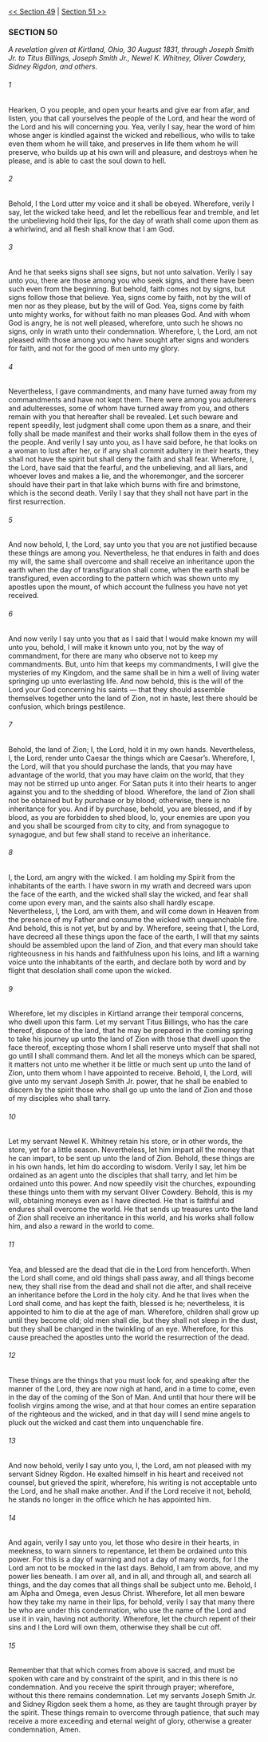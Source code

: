 [<< Section 49](Section%2049.md)  |  [Section 51 >>](Section%2051.md)

### SECTION 50

*A revelation given at Kirtland, Ohio, 30 August 1831, through Joseph Smith Jr. to Titus Billings, Joseph Smith Jr., Newel K. Whitney, Oliver Cowdery, Sidney Rigdon, and others.*

###### 1
Hearken, O you people, and open your hearts and give ear from afar, and listen, you that call yourselves the people of the Lord, and hear the word of the Lord and his will concerning you. Yea, verily I say, hear the word of him whose anger is kindled against the wicked and rebellious, who wills to take even them whom he will take, and preserves in life them whom he will preserve, who builds up at his own will and pleasure, and destroys when he please, and is able to cast the soul down to hell.

###### 2
Behold, I the Lord utter my voice and it shall be obeyed. Wherefore, verily I say, let the wicked take heed, and let the rebellious fear and tremble, and let the unbelieving hold their lips, for the day of wrath shall come upon them as a whirlwind, and all flesh shall know that I am God.

###### 3
And he that seeks signs shall see signs, but not unto salvation. Verily I say unto you, there are those among you who seek signs, and there have been such even from the beginning. But behold, faith comes not by signs, but signs follow those that believe. Yea, signs come by faith, not by the will of men nor as they please, but by the will of God. Yea, signs come by faith unto mighty works, for without faith no man pleases God. And with whom God is angry, he is not well pleased, wherefore, unto such he shows no signs, only in wrath unto their condemnation. Wherefore, I, the Lord, am not pleased with those among you who have sought after signs and wonders for faith, and not for the good of men unto my glory.

###### 4
Nevertheless, I gave commandments, and many have turned away from my commandments and have not kept them. There were among you adulterers and adulteresses, some of whom have turned away from you, and others remain with you that hereafter shall be revealed. Let such beware and repent speedily, lest judgment shall come upon them as a snare, and their folly shall be made manifest and their works shall follow them in the eyes of the people. And verily I say unto you, as I have said before, he that looks on a woman to lust after her, or if any shall commit adultery in their hearts, they shall not have the spirit but shall deny the faith and shall fear. Wherefore, I, the Lord, have said that the fearful, and the unbelieving, and all liars, and whoever loves and makes a lie, and the whoremonger, and the sorcerer should have their part in that lake which burns with fire and brimstone, which is the second death. Verily I say that they shall not have part in the first resurrection.

###### 5
And now behold, I, the Lord, say unto you that you are not justified because these things are among you. Nevertheless, he that endures in faith and does my will, the same shall overcome and shall receive an inheritance upon the earth when the day of transfiguration shall come, when the earth shall be transfigured, even according to the pattern which was shown unto my apostles upon the mount, of which account the fullness you have not yet received.

###### 6
And now verily I say unto you that as I said that I would make known my will unto you, behold, I will make it known unto you, not by the way of commandment, for there are many who observe not to keep my commandments. But, unto him that keeps my commandments, I will give the mysteries of my Kingdom, and the same shall be in him a well of living water springing up unto everlasting life. And now behold, this is the will of the Lord your God concerning his saints — that they should assemble themselves together unto the land of Zion, not in haste, lest there should be confusion, which brings pestilence.

###### 7
Behold, the land of Zion; I, the Lord, hold it in my own hands. Nevertheless, I, the Lord, render unto Caesar the things which are Caesar’s. Wherefore, I, the Lord, will that you should purchase the lands, that you may have advantage of the world, that you may have claim on the world, that they may not be stirred up unto anger. For Satan puts it into their hearts to anger against you and to the shedding of blood. Wherefore, the land of Zion shall not be obtained but by purchase or by blood; otherwise, there is no inheritance for you. And if by purchase, behold, you are blessed, and if by blood, as you are forbidden to shed blood, lo, your enemies are upon you and you shall be scourged from city to city, and from synagogue to synagogue, and but few shall stand to receive an inheritance.

###### 8
I, the Lord, am angry with the wicked. I am holding my Spirit from the inhabitants of the earth. I have sworn in my wrath and decreed wars upon the face of the earth, and the wicked shall slay the wicked, and fear shall come upon every man, and the saints also shall hardly escape. Nevertheless, I, the Lord, am with them, and will come down in Heaven from the presence of my Father and consume the wicked with unquenchable fire. And behold, this is not yet, but by and by. Wherefore, seeing that I, the Lord, have decreed all these things upon the face of the earth, I will that my saints should be assembled upon the land of Zion, and that every man should take righteousness in his hands and faithfulness upon his loins, and lift a warning voice unto the inhabitants of the earth, and declare both by word and by flight that desolation shall come upon the wicked.

###### 9
Wherefore, let my disciples in Kirtland arrange their temporal concerns, who dwell upon this farm. Let my servant Titus Billings, who has the care thereof, dispose of the land, that he may be prepared in the coming spring to take his journey up unto the land of Zion with those that dwell upon the face thereof, excepting those whom I shall reserve unto myself that shall not go until I shall command them. And let all the moneys which can be spared, it matters not unto me whether it be little or much sent up unto the land of Zion, unto them whom I have appointed to receive. Behold, I, the Lord, will give unto my servant Joseph Smith Jr. power, that he shall be enabled to discern by the spirit those who shall go up unto the land of Zion and those of my disciples who shall tarry.

###### 10
Let my servant Newel K. Whitney retain his store, or in other words, the store, yet for a little season. Nevertheless, let him impart all the money that he can impart, to be sent up unto the land of Zion. Behold, these things are in his own hands, let him do according to wisdom. Verily I say, let him be ordained as an agent unto the disciples that shall tarry, and let him be ordained unto this power. And now speedily visit the churches, expounding these things unto them with my servant Oliver Cowdery. Behold, this is my will, obtaining moneys even as I have directed. He that is faithful and endures shall overcome the world. He that sends up treasures unto the land of Zion shall receive an inheritance in this world, and his works shall follow him, and also a reward in the world to come.

###### 11
Yea, and blessed are the dead that die in the Lord from henceforth. When the Lord shall come, and old things shall pass away, and all things become new, they shall rise from the dead and shall not die after, and shall receive an inheritance before the Lord in the holy city. And he that lives when the Lord shall come, and has kept the faith, blessed is he; nevertheless, it is appointed to him to die at the age of man. Wherefore, children shall grow up until they become old; old men shall die, but they shall not sleep in the dust, but they shall be changed in the twinkling of an eye. Wherefore, for this cause preached the apostles unto the world the resurrection of the dead.

###### 12
These things are the things that you must look for, and speaking after the manner of the Lord, they are now nigh at hand, and in a time to come, even in the day of the coming of the Son of Man. And until that hour there will be foolish virgins among the wise, and at that hour comes an entire separation of the righteous and the wicked, and in that day will I send mine angels to pluck out the wicked and cast them into unquenchable fire.

###### 13
And now behold, verily I say unto you, I, the Lord, am not pleased with my servant Sidney Rigdon. He exalted himself in his heart and received not counsel, but grieved the spirit, wherefore, his writing is not acceptable unto the Lord, and he shall make another. And if the Lord receive it not, behold, he stands no longer in the office which he has appointed him.

###### 14
And again, verily I say unto you, let those who desire in their hearts, in meekness, to warn sinners to repentance, let them be ordained unto this power. For this is a day of warning and not a day of many words, for I the Lord am not to be mocked in the last days. Behold, I am from above, and my power lies beneath. I am over all, and in all, and through all, and search all things, and the day comes that all things shall be subject unto me. Behold, I am Alpha and Omega, even Jesus Christ. Wherefore, let all men beware how they take my name in their lips, for behold, verily I say that many there be who are under this condemnation, who use the name of the Lord and use it in vain, having not authority. Wherefore, let the church repent of their sins and I the Lord will own them, otherwise they shall be cut off.

###### 15
Remember that that which comes from above is sacred, and must be spoken with care and by constraint of the spirit, and in this there is no condemnation. And you receive the spirit through prayer; wherefore, without this there remains condemnation. Let my servants Joseph Smith Jr. and Sidney Rigdon seek them a home, as they are taught through prayer by the spirit. These things remain to overcome through patience, that such may receive a more exceeding and eternal weight of glory, otherwise a greater condemnation, Amen.